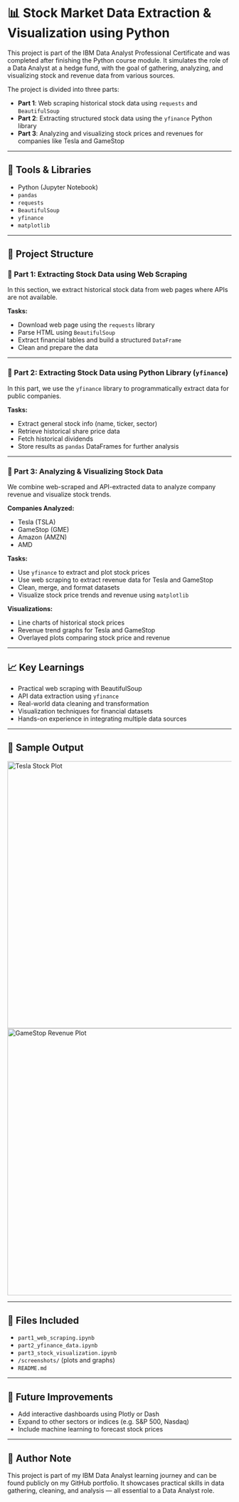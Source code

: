 # 📊 Stock Market Data Extraction & Visualization using Python

This project is part of the IBM Data Analyst Professional Certificate and was completed after finishing the Python course module. It simulates the role of a Data Analyst at a hedge fund, with the goal of gathering, analyzing, and visualizing stock and revenue data from various sources.

The project is divided into three parts:

- **Part 1**: Web scraping historical stock data using `requests` and `BeautifulSoup`
- **Part 2**: Extracting structured stock data using the `yfinance` Python library
- **Part 3**: Analyzing and visualizing stock prices and revenues for companies like Tesla and GameStop

---

## 🧰 Tools & Libraries

- Python (Jupyter Notebook)
- `pandas`
- `requests`
- `BeautifulSoup`
- `yfinance`
- `matplotlib`

---

## 📁 Project Structure

### 🔹 Part 1: Extracting Stock Data using Web Scraping

In this section, we extract historical stock data from web pages where APIs are not available.

**Tasks:**
- Download web page using the `requests` library
- Parse HTML using `BeautifulSoup`
- Extract financial tables and build a structured `DataFrame`
- Clean and prepare the data

---

### 🔹 Part 2: Extracting Stock Data using Python Library (`yfinance`)

In this part, we use the `yfinance` library to programmatically extract data for public companies.

**Tasks:**
- Extract general stock info (name, ticker, sector)
- Retrieve historical share price data
- Fetch historical dividends
- Store results as `pandas` DataFrames for further analysis

---

### 🔹 Part 3: Analyzing & Visualizing Stock Data

We combine web-scraped and API-extracted data to analyze company revenue and visualize stock trends.

**Companies Analyzed:**
- Tesla (TSLA)
- GameStop (GME)
- Amazon (AMZN)
- AMD

**Tasks:**
- Use `yfinance` to extract and plot stock prices
- Use web scraping to extract revenue data for Tesla and GameStop
- Clean, merge, and format datasets
- Visualize stock price trends and revenue using `matplotlib`

**Visualizations:**
- Line charts of historical stock prices
- Revenue trend graphs for Tesla and GameStop
- Overlayed plots comparing stock price and revenue

---

## 📈 Key Learnings

- Practical web scraping with BeautifulSoup
- API data extraction using `yfinance`
- Real-world data cleaning and transformation
- Visualization techniques for financial datasets
- Hands-on experience in integrating multiple data sources

---

## 📎 Sample Output

<img src="screenshots/tesla_stock_plot.png" alt="Tesla Stock Plot" width="600"/>
<img src="screenshots/gamestop_revenue_plot.png" alt="GameStop Revenue Plot" width="600"/>

---

## 📂 Files Included

- `part1_web_scraping.ipynb`
- `part2_yfinance_data.ipynb`
- `part3_stock_visualization.ipynb`
- `/screenshots/` (plots and graphs)
- `README.md`

---

## 🚀 Future Improvements

- Add interactive dashboards using Plotly or Dash
- Expand to other sectors or indices (e.g. S&P 500, Nasdaq)
- Include machine learning to forecast stock prices

---

## 🧠 Author Note

This project is part of my IBM Data Analyst learning journey and can be found publicly on my GitHub portfolio. It showcases practical skills in data gathering, cleaning, and analysis — all essential to a Data Analyst role.

